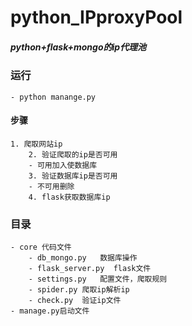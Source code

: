 # python_IPproxyPool

##### python+flask+mongo的ip代理池



### 运行
    - python manange.py



#### 步骤
    1. 爬取网站ip
        2. 验证爬取的ip是否可用
        - 可用加入使数据库
        3. 验证数据库ip是否可用
        - 不可用删除
        4. flask获取数据库ip

### 目录
    - core 代码文件
        - db_mongo.py   数据库操作
        - flask_server.py  flask文件
        - settings.py   配置文件，爬取规则
        - spider.py 爬取ip解析ip
        - check.py  验证ip文件
    - manage.py启动文件 